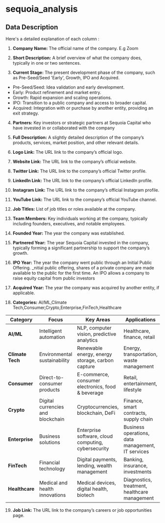 # sequoia_analysis

## Data Description

Here's a detailed explanation of each column :


1. **Company Name:** The official name of the company. E.g Zoom

2. **Short Description:** A brief overview of what the company does, typically in one or two sentences.
  
3. **Current Stage:** The present development phase of the company, such as Pre-Seed/Seed 'Early', Growth, IPO and Acquired. 
-  Pre-Seed/Seed: Idea validation and early development.
-  Early: Product refinement and market entry.
-  Growth: Rapid expansion and scaling operations.
-  IPO: Transition to a public company and access to broader capital.
-  Acquired: Integration with or purchase by another entity, providing an exit strategy.


4. **Partners:** Key investors or strategic partners at Sequoia Capital who have invested in or collaborated with the company 

5. **Full Description:** A slightly detailed description of the company’s products, services, market position, and other relevant details.

6. **Logo Link:** The URL link to the company’s official logo.

7. **Website Link:** The URL link to the company’s official website.

8. **Twitter Link:** The URL link to the company’s official Twitter profile.

9. **LinkedIn Link:** The URL link to the company’s official LinkedIn profile.

10. **Instagram Link:** The URL link to the company’s official Instagram profile.

11. **YouTube Link:** The URL link to the company’s official YouTube channel.

12. **Job Titles:** List of job titles or roles available at the company.

13. **Team Members:** Key individuals working at the company, typically including founders, executives, and notable employees.

14. **Founded Year:** The year the company was established.

15. **Partnered Year:** The year Sequoia Capital invested in the company, typically forming a significant partnership to support the company’s growth.

16. **IPO Year:** The year the company went public through an Initial Public Offering.  _nitial public offering, shares of a private company are made available to the public for the first time. An IPO allows a company to raise equity capital from public investors

17. **Acquired Year:** The year the company was acquired by another entity, if applicable.

18. **Categories:** AI/ML,Climate Tech,Consumer,Crypto,Enterprise,FinTech,Healthcare

    
| **Category**     | **Focus**                          | **Key Areas**                                                      | **Applications**                                            |
|------------------|------------------------------------|-------------------------------------------------------------------|-------------------------------------------------------------|
| **AI/ML**        | Intelligent automation             | NLP, computer vision, predictive analytics                        | Healthcare, finance, retail                                 |
| **Climate Tech** | Environmental sustainability       | Renewable energy, energy storage, carbon capture                  | Energy, transportation, waste management                    |
| **Consumer**     | Direct-to-consumer products        | E-commerce, consumer electronics, food & beverage                 | Retail, entertainment, lifestyle                            |
| **Crypto**       | Digital currencies and blockchain  | Cryptocurrencies, blockchain, DeFi                                | Finance, smart contracts, supply chain                      |
| **Enterprise**   | Business solutions                 | Enterprise software, cloud computing, cybersecurity               | Business operations, data management, IT services           |
| **FinTech**      | Financial technology               | Digital payments, lending, wealth management                      | Banking, insurance, investments                             |
| **Healthcare**   | Medical and health innovations     | Medical devices, digital health, biotech                          | Diagnostics, treatment, healthcare management               |


19. **Job Link:** The URL link to the company’s careers or job opportunities page.
